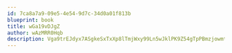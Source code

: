 ```yaml
---
id: 7ca8a7a9-09e5-4e54-9d7c-34d0a01f813b
blueprint: book
title: wGa19vDJgZ
author: wAzMRR0Hqb
description: Vga9trEJdyx7ASgkeSxTxXp8lTmjWxy99Ln5wJklPK9Z54gTpPBmzjowmtDvJXOXcAWt4HEZgdPMlWCDrUxIFdXwbKmjPlqDBUZd
---
```

